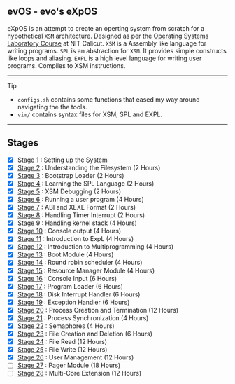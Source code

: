 ## evOS - evo's eXpOS

eXpOS is an attempt to create an operting system from scratch for a hypothetical `XSM` architecture. Designed as per the [Operating Systems Laboratory Course](https://exposnitc.github.io/) at NIT Calicut.
`XSM` is a Assembly like language for writing programs.
`SPL` is an abstraction for `XSM`. It provides simple constructs like loops and aliasing.
`EXPL` is a high level language for writing user programs. Compiles to XSM instructions.

---
> [!TIP]
> - `configs.sh` contains some functions that eased my way around navigating the the tools.
> - `vim/` contains syntax files for XSM, SPL and EXPL.

---

## Stages

- [x] [Stage 1]() : Setting up the System
- [x] [Stage 2]() : Understanding the Filesystem (2 Hours)
- [x] [Stage 3](https://github.com/adhyuthn/evOS/tree/main/stages/stage_3) : Bootstrap Loader (2 Hours)
- [x] [Stage 4](https://github.com/adhyuthn/evOS/tree/main/stages/stage_4) : Learning the SPL Language (2 Hours)
- [x] [Stage 5](https://github.com/adhyuthn/evOS/tree/main/stages/stage_5) : XSM Debugging (2 Hours)
- [x] [Stage 6](https://github.com/adhyuthn/evOS/tree/main/stages/stage_6) : Running a user program (4 Hours)
- [x] [Stage 7](https://github.com/adhyuthn/evOS/tree/main/stages/stage_7) : ABI and XEXE Format (2 Hours)
- [x] [Stage 8](https://github.com/adhyuthn/evOS/tree/main/stages/stage_8) : Handling Timer Interrupt (2 Hours)
- [x] [Stage 9](https://github.com/adhyuthn/evOS/tree/main/stages/stage_9) : Handling kernel stack (4 Hours)
- [x] [Stage 10](https://github.com/adhyuthn/evOS/tree/main/stages/stage_10) : Console output (4 Hours)
- [x] [Stage 11](https://github.com/adhyuthn/evOS/tree/main/stages/stage_11) : Introduction to ExpL (4 Hours)
- [x] [Stage 12](https://github.com/adhyuthn/evOS/tree/main/stages/stage_12) : Introduction to Multiprogramming (4 Hours)
- [x] [Stage 13](https://github.com/adhyuthn/evOS/tree/main/stages/stage_13) : Boot Module (4 Hours)
- [x] [Stage 14](https://github.com/adhyuthn/evOS/tree/main/stages/stage_14) : Round robin scheduler (4 Hours)
- [x] [Stage 15](https://github.com/adhyuthn/evOS/tree/main/stages/stage_15) : Resource Manager Module (4 Hours)
- [x] [Stage 16](https://github.com/adhyuthn/evOS/tree/main/stages/stage_16) : Console Input (6 Hours)
- [x] [Stage 17](https://github.com/adhyuthn/evOS/tree/main/stages/stage_17) : Program Loader (6 Hours)
- [x] [Stage 18](https://github.com/adhyuthn/evOS/tree/main/stages/stage_18) : Disk Interrupt Handler (6 Hours)
- [x] [Stage 19](https://github.com/adhyuthn/evOS/tree/main/stages/stage_19) : Exception Handler (6 Hours)
- [x] [Stage 20](https://github.com/adhyuthn/evOS/tree/main/stages/stage_20) : Process Creation and Termination (12 Hours)
- [x] [Stage 21](https://github.com/adhyuthn/evOS/tree/main/stages/stage_21) : Process Synchronization (4 Hours)
- [x] [Stage 22](https://github.com/adhyuthn/evOS/tree/main/stages/stage_22) : Semaphores (4 Hours)
- [x] [Stage 23](https://github.com/adhyuthn/evOS/tree/main/stages/stage_23) : File Creation and Deletion (6 Hours)
- [x] [Stage 24](https://github.com/adhyuthn/evOS/tree/main/stages/stage_24) : File Read (12 Hours)
- [x] [Stage 25](https://github.com/adhyuthn/evOS/tree/main/stages/stage_25) : File Write (12 Hours)
- [x] [Stage 26](https://github.com/adhyuthn/evOS/tree/main/stages/stage_26) : User Management (12 Hours)
- [ ] [Stage 27]() : Pager Module (18 Hours)
- [ ] [Stage 28]() : Multi-Core Extension (12 Hours)
